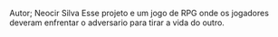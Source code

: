 Autor; Neocir Silva
Esse projeto e um jogo de RPG onde os jogadores deveram enfrentar o adversario
para tirar a vida do outro.
